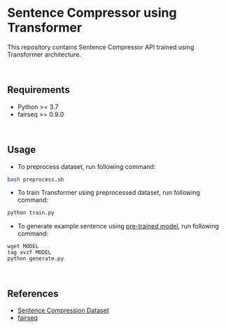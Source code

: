# Sentence Compressor using Transformer

This repository contains Sentence Compressor API trained using Transformer architecture.

<br/>

## Requirements

- Python >= 3.7
- fairseq >= 0.9.0

<br/>

## Usage
- To preprocess dataset, run following command:

```bash
bash preprocess.sh
```

- To train Transformer using preprocessed dataset, run following command:

```bash
python train.py
```

- To generate example sentence using [pre-trained model](), run following command:

```
wget MODEL
tag xvzf MODEL
python generate.py
```

<br/>

## References
- [Sentence Compression Dataset](https://github.com/google-research-datasets/sentence-compression)
- [fairseq](https://github.com/pytorch/fairseq)
